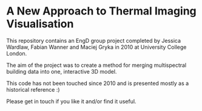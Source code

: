 A New Approach to Thermal Imaging Visualisation
===============================================

This repository contains an EngD group project completed by Jessica Wardlaw, Fabian Wanner and Maciej Gryka in 2010 at University College London.

The aim of the project was to create a method for merging multispectral building data into one, interactive 3D model.

This code has not been touched since 2010 and is presented mostly as a historical reference :)

Please get in touch if you like it and/or find it useful.

